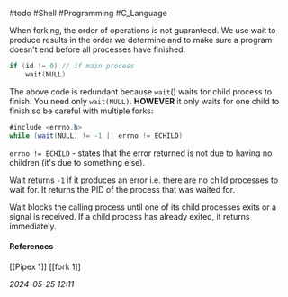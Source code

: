 #todo #Shell #Programming #C_Language 

When forking, the order of operations is not guaranteed. We use wait to produce results in the order we determine and to make sure a program doesn't end before all processes have finished.

```C
if (id != 0) // if main process
	wait(NULL)
```

The above code is redundant because `wait`() waits for child process to finish.
You need only `wait(NULL)`. __HOWEVER__ it only waits for one child to finish so be careful with multiple forks:

```C#
#include <errno.h>
while (wait(NULL) != -1 || errno != ECHILD)
```

`errno != ECHILD` - states that the error returned is not due to having no children (it's due to something else). 

Wait returns `-1` if it produces an error i.e. there are no child processes to wait for.
It returns the PID of the process that was waited for.

Wait blocks the calling process until one of its child processes exits or a signal is received. If a child process has already exited, it returns immediately.


#### References
[[Pipex 1]] [[fork 1]]

_2024-05-25 12:11_
